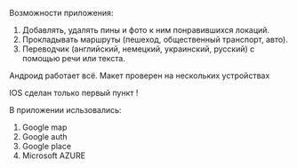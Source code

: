 Возможности приложения:
  1. Добавлять, удалять пины и фото к ним понравившихся локаций.
  2. Прокладывать маршруты (пешеход, общественный транспорт, авто). 
  3. Переводчик (английский, немецкий, украинский, русский) с помощью речи или текста.
  
  
  Андроид работает всё. Макет проверен на нескольких устройствах
  
  IOS сделан только первый пункт !
  
  
  В приложении исльзовались:
   1. Google map
   2. Google auth
   3. Google place
   4. Microsoft AZURE
